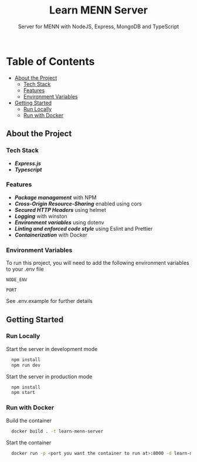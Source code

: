 <div align="center">
  <h1>Learn MENN Server</h1>

  <p>Server for MENN with NodeJS, Express, MongoDB and TypeScript</p>
</div>

<br />

# Table of Contents

- [About the Project](#about-the-project)
  - [Tech Stack](#tech-stack)
  - [Features](#features)
  - [Environment Variables](#environment-variables)
- [Getting Started](#getting-started)
  - [Run Locally](#run-locally)
  - [Run with Docker](#run-with-docker)

## About the Project

### Tech Stack

- **_Express.js_**
- **_Typescript_**

### Features

- **_Package managament_** with NPM
- **_Cross-Origin Resource-Sharing_** enabled using cors
- **_Secured HTTP Headers_** using helmet
- **_Logging_** with winston
- **_Environment variables_** using dotenv
- **_Linting and enforced code style_** using Eslint and Prettier
- **_Containerization_** with Docker

### Environment Variables

To run this project, you will need to add the following environment variables to your .env file

`NODE_ENV`

`PORT`

See .env.example for further details

## Getting Started

### Run Locally

Start the server in development mode

```bash
  npm install
  npm run dev
```

Start the server in production mode

```bash
  npm install
  npm start
```

### Run with Docker

Build the container

```bash
  docker build . -t learn-menn-server
```

Start the container

```bash
  docker run -p <port you want the container to run at>:8000 -d learn-menn-server
```
